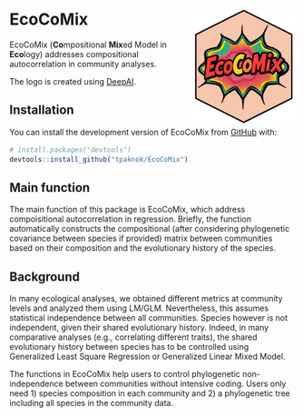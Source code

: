 
<!-- README.md is generated from README.Rmd. Please edit that file -->

# EcoCoMix <img src="man/figures/logo.png" align="right" height="200" />

<!-- badges: start -->
<!-- badges: end -->

EcoCoMix (**Co**mpositional **Mix**ed Model in **Eco**logy) addresses
compositional autocorrelation in community analyses.

The logo is created using
[DeepAI](https://deepai.org/machine-learning-model/text2img).

## Installation

You can install the development version of EcoCoMix from
[GitHub](https://github.com/) with:

``` r
# install.packages("devtools")
devtools::install_github("tpaknok/EcoCoMix")
```

## Main function

The main function of this package is EcoCoMix, which address
compoisitional autocorrelation in regression. Briefly, the function
automatically constructs the compositional (after considering
phylogenetic covariance between species if provided) matrix between
communities based on their composition and the evolutionary history of
the species.

## Background

In many ecological analyses, we obtained different metrics at community
levels and analyzed them using LM/GLM. Nevertheless, this assumes
statistical independence between all communities. Species however is not
independent, given their shared evolutionary history. Indeed, in many
comparative analyses (e.g., correlating different traits), the shared
evolutionary history between species has to be controlled using
Generalized Least Square Regression or Generalized Linear Mixed Model.

The functions in EcoCoMix help users to control phylogenetic
non-independence between communities without intensive coding. Users
only need 1) species composition in each community and 2) a phylogenetic
tree including all species in the community data.
